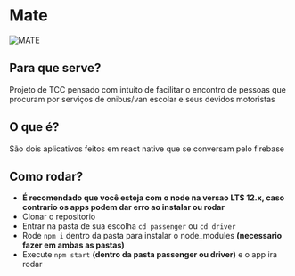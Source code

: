 # Mate

![MATE](https://user-images.githubusercontent.com/39389740/100693634-106d1180-336c-11eb-997f-16a3fc0ef8e1.png)

## Para que serve?
Projeto de TCC pensado com intuito de facilitar o encontro de pessoas que procuram por serviços de onibus/van escolar e seus devidos motoristas

## O que é?
São dois aplicativos feitos em react native que se conversam pelo firebase

## Como rodar?
- **É recomendado que você esteja com o node na versao LTS 12.x, caso contrario os apps podem dar erro ao instalar ou rodar**
- Clonar o repositorio
- Entrar na pasta de sua escolha `cd passenger` ou `cd driver`
- Rode `npm i` dentro da pasta para instalar o node_modules **(necessario fazer em ambas as pastas)**
- Execute `npm start` **(dentro da pasta passenger ou driver)** e o app ira rodar



